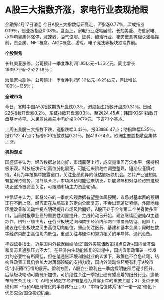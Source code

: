# A股三大指数齐涨，家电行业表现抢眼

金融界4月17日消息
今日A股三大指数低开高走，沪指涨0.77％，深成指涨0.19％，创业板指涨0.08％。盘面上，家电行业涨幅居前，长虹美菱、海信家电、小熊电器集体涨停，减速器、油气设服、证券、酿酒行业、猪肉概念等板块涨幅靠前，贵金属、NFT概念、AIGC概念、游戏、电子竞技等板块跌幅靠前。

**个股聚焦**

长虹美菱涨停，公司预计一季度净利润1.05亿元~1.35亿元，同比增长1939.79％~2522.58％；

海信家电涨停，公司预计一季度净利润5.33亿元~6.25亿元，同比增长100％~135％；

**全球市场**

今日，富时中国A50指数期货开盘跌0.3％。港股恒生指数开盘跌0.31％。日经225指数开盘涨0.2％，东证指数开盘涨0.3％，至2024.45点；韩国KOSPI指数开盘基本持平。人民币兑美元中间价报6.8679元，下调73个基点。

上周五美股三大指数下跌，道指跌幅0.42％，报33886.47点；纳指跌幅0.35％，报12123.47点；标普500指数跌幅0.21％，报4137.64点。欧洲主要股指收盘集体上涨。

**机构观点**

国盛证券认为，经济数据总体向好，市场震荡上行，成交量重回万亿水平，保持积极乐观。科技板块开始高位分化震荡，可能迎来阶段性调整整理，短期应谨慎对待。4月为年报集中披露窗口，关注业绩优异的低估值板块机会。芯片产业链短期有望保持强势，可继续关注。市场风格可能迎来切换，新能源等相对低位的赛道板块正逐渐被资金关注，可跟随市场主力资金轮动。

中信证券认为，即将公布的一季度宏观数据有望整体超预期，市场对基本面的预期正在不断上修，经济正在从局部复苏走向全面复苏，不会出现通货紧缩，外部地缘环境改善和流动性拐点明确提升市场风险偏好，A股正处于全年第二个关键做多窗口，当前财报季业绩的重要性明显提升，主线轮动已开始，建议继续回避纯AI主题炒作，回归业绩主线，在行业板块之间和数字经济内部两个维度高切低。配置上，建议在行业板块之间由高位切向低位，重点关注医药、基建和基本金属；同时在数字经济内部由高位切向低位，重点关注与硬件和算力相关的半导体、通讯设备。

华西证券指出，近期国内外数据继续验证“海外美联储政策拐点临近+国内经济温和复苏且通胀压力不大”。在经济内生动能修复的过程中，国内货币政策进一步发力的必要性有所降低，但在低通胀环境和稳就业的诉求下，政策也不会急转弯，结构性政策工具仍会加大对薄弱领域的支持力度，国内外流动性环境有利于A股市场“小阳春”行情的展开。盈利方面，A股企业盈利在一季度探明底部后逐步回升，后续板块轮动可能有所加快，可阶段性关注一季报业绩有望高增的细分行业。逢低布局三条主线：1）AI相关的数字经济有望成为贯穿全年的重要主题；2）受益于美债利率下行和AI应用催化的半导体行业；3）“中特估值体系”和“一带一路”催化下优质央企/国企投资机会。

